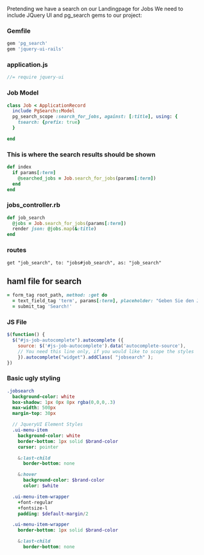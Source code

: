 Pretending we have a search on our Landingpage for Jobs
We need to include JQuery UI and pg_search gems to our project:

### Gemfile
```ruby
gem 'pg_search'
gem 'jquery-ui-rails'
```
### application.js
```js
//= require jquery-ui
```

### Job Model
```ruby
class Job < ApplicationRecord
  include PgSearch::Model
  pg_search_scope :search_for_jobs, against: [:title], using: {
    tsearch: {prefix: true}
  }

end
```

### This is where the search results should be shown
```ruby
def index
  if params[:term]
    @searched_jobs = Job.search_for_jobs(params[:term])
  end
end
```

### jobs_controller.rb
```ruby
def job_search
  @jobs = Job.search_for_jobs(params[:term])
  render json: @jobs.map(&:title)
end
```

### routes
```
get "job_search", to: "jobs#job_search", as: "job_search"
```

## haml file for search
```ruby
= form_tag root_path, method: :get do
  = text_field_tag 'term', params[:term], placeholder: "Geben Sie den Job ein", id: "js-job-autocomplete", data: {autocomplete_source: job_search_path}
  = submit_tag 'Search!'
```

### JS File
```js
$(function() {
  $("#js-job-autocomplete").autocomplete ({
    source: $('#js-job-autocomplete').data('autocomplete-source'),
    // You need this line only, if you would like to scope the styles
    }).autocomplete("widget").addClass( "jobsearch" );
})
```

### Basic ugly styling
```sass
.jobsearch
  background-color: white
  box-shadow: 1px 0px 8px rgba(0,0,0,.3)
  max-width: 500px
  margin-top: 30px

  // JqueryUI Element Styles
  .ui-menu-item
    background-color: white
    border-bottom: 1px solid $brand-color
    cursor: pointer

    &:last-child
      border-bottom: none

    &:hover
      background-color: $brand-color
      color: $white

  .ui-menu-item-wrapper
    +font-regular
    +fontsize-l
    padding: $default-margin/2

  .ui-menu-item-wrapper
    border-bottom: 1px solid $brand-color

    &:last-child
      border-bottom: none

```
